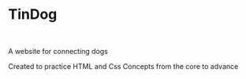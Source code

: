 # TinDog
<br>
<p>A website for connecting dogs</p>
<p>Created to practice HTML and Css Concepts from the core to advance</p>
